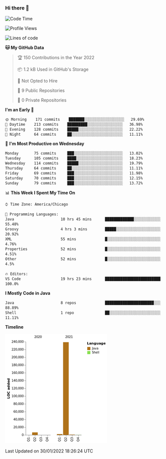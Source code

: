 ### Hi there 👋


<!--START_SECTION:waka-->
![Code Time](http://img.shields.io/badge/Code%20Time-2%2C016%20hrs-blue)

![Profile Views](http://img.shields.io/badge/Profile%20Views-0-blue)

![Lines of code](https://img.shields.io/badge/From%20Hello%20World%20I%27ve%20Written-249%20Thousand%20lines%20of%20code-blue)

**🐱 My GitHub Data** 

> 🏆 150 Contributions in the Year 2022
 > 
> 📦 1.2 kB Used in GitHub's Storage 
 > 
> 🚫 Not Opted to Hire
 > 
> 📜 9 Public Repositories 
 > 
> 🔑 0 Private Repositories  
 > 
**I'm an Early 🐤** 

```text
🌞 Morning    171 commits    ███████░░░░░░░░░░░░░░░░░░   29.69% 
🌆 Daytime    213 commits    █████████░░░░░░░░░░░░░░░░   36.98% 
🌃 Evening    128 commits    █████░░░░░░░░░░░░░░░░░░░░   22.22% 
🌙 Night      64 commits     ██░░░░░░░░░░░░░░░░░░░░░░░   11.11%

```
📅 **I'm Most Productive on Wednesday** 

```text
Monday       75 commits     ███░░░░░░░░░░░░░░░░░░░░░░   13.02% 
Tuesday      105 commits    ████░░░░░░░░░░░░░░░░░░░░░   18.23% 
Wednesday    114 commits    █████░░░░░░░░░░░░░░░░░░░░   19.79% 
Thursday     64 commits     ██░░░░░░░░░░░░░░░░░░░░░░░   11.11% 
Friday       69 commits     ███░░░░░░░░░░░░░░░░░░░░░░   11.98% 
Saturday     70 commits     ███░░░░░░░░░░░░░░░░░░░░░░   12.15% 
Sunday       79 commits     ███░░░░░░░░░░░░░░░░░░░░░░   13.72%

```


📊 **This Week I Spent My Time On** 

```text
⌚︎ Time Zone: America/Chicago

💬 Programming Languages: 
Java                     10 hrs 45 mins      █████████████░░░░░░░░░░░░   55.48% 
Groovy                   4 hrs 3 mins        █████░░░░░░░░░░░░░░░░░░░░   20.92% 
XML                      55 mins             █░░░░░░░░░░░░░░░░░░░░░░░░   4.76% 
Properties               52 mins             █░░░░░░░░░░░░░░░░░░░░░░░░   4.51% 
Other                    52 mins             █░░░░░░░░░░░░░░░░░░░░░░░░   4.5%

🔥 Editors: 
VS Code                  19 hrs 23 mins      █████████████████████████   100.0%

```

**I Mostly Code in Java** 

```text
Java                     8 repos             ██████████████████████░░░   88.89% 
Shell                    1 repo              ██░░░░░░░░░░░░░░░░░░░░░░░   11.11%

```


**Timeline**

![Chart not found](https://raw.githubusercontent.com/powercasgamer/powercasgamer/master/charts/bar_graph.png) 


 Last Updated on 30/01/2022 18:26:24 UTC
<!--END_SECTION:waka-->
